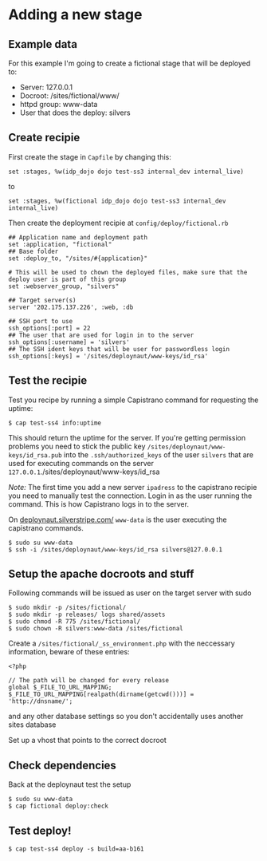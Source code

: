 # Adding a new stage

## Example data

For this example I'm going to create a fictional stage that will be deployed to:

- Server: 127.0.0.1
- Docroot: /sites/fictional/www/
- httpd group: www-data
- User that does the deploy: silvers


## Create recipie

First create the stage in `Capfile` by changing this:

	set :stages, %w(idp_dojo dojo test-ss3 internal_dev internal_live)

to

	set :stages, %w(fictional idp_dojo dojo test-ss3 internal_dev internal_live)



Then create the deployment recipie at `config/deploy/fictional.rb`

	## Application name and deployment path
	set :application, "fictional"
	## Base folder 
	set :deploy_to, "/sites/#{application}"

	# This will be used to chown the deployed files, make sure that the deploy user is part of this group
	set :webserver_group, "silvers"

	## Target server(s)
	server '202.175.137.226', :web, :db

	## SSH port to use
	ssh_options[:port] = 22
	## The user that are used for login in to the server
	ssh_options[:username] = 'silvers'
	## The SSH ident keys that will be user for passwordless login
	ssh_options[:keys] = '/sites/deploynaut/www-keys/id_rsa'

## Test the recipie

Test you recipe by running a simple Capistrano command for requesting the uptime:

	$ cap test-ss4 info:uptime

This should return the uptime for the server. If you're getting permission problems you need to stick the public key `/sites/deploynaut/www-keys/id_rsa.pub` into the `.ssh/authorized_keys` of the user `silvers` that are used for executing commands on the server `127.0.0.1`./sites/deploynaut/www-keys/id_rsa

_Note:_ The first time you add a new server `ipadress` to the capistrano recipie you need to manually test the connection. Login in as the user running the command. This is how Capistrano logs in to the server.

On [deploynaut.silverstripe.com/](http://deploynaut.silverstripe.com/) `www-data` is the user executing the capistrano commands.

	$ sudo su www-data 
	$ ssh -i /sites/deploynaut/www-keys/id_rsa silvers@127.0.0.1

## Setup the apache docroots and stuff

Following commands will be issued as user on the target server with sudo

	$ sudo mkdir -p /sites/fictional/
	$ sudo mkdir -p releases/ logs shared/assets
	$ sudo chmod -R 775 /sites/fictional/
	$ sudo chown -R silvers:www-data /sites/fictional


Create a `/sites/fictional/_ss_environment.php` with the neccessary information, beware of these entries:

	<?php

	// The path will be changed for every release
	global $_FILE_TO_URL_MAPPING;
	$_FILE_TO_URL_MAPPING[realpath(dirname(getcwd()))] = 'http://dnsname/';

and any other database settings so you don't accidentally uses another sites database

Set up a vhost that points to the correct docroot

## Check dependencies

Back at the deploynaut test the setup

	$ sudo su www-data
	$ cap fictional deploy:check

## Test deploy!

	$ cap test-ss4 deploy -s build=aa-b161




